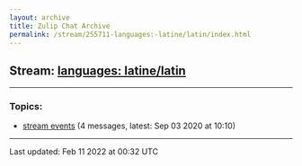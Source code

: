 ```yaml
---
layout: archive
title: Zulip Chat Archive
permalink: /stream/255711-languages:-latine/latin/index.html
---
```


## Stream: [languages: latine/latin](https://mattecapu.github.io/ct-zulip-archive/stream/255711-languages:-latine/latin/index.html)
---

### Topics:

* [stream events](topic/stream.20events.html) (4 messages, latest: Sep 03 2020 at 10:10)

<hr><p>Last updated: Feb 11 2022 at 00:32 UTC</p>